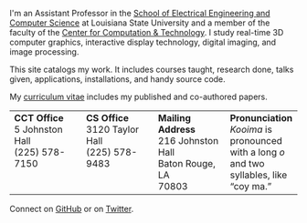 I'm an Assistant Professor in the [School of Electrical Engineering and Computer Science][csc] at Louisiana State University and a member of the faculty of the [Center for Computation &amp; Technology][cct]. I study real-time 3D computer graphics, interactive display technology, digital imaging, and image processing.

This site catalogs my work. It includes courses taught, research done, talks given, applications, installations, and handy source code.

My [curriculum vitae][cv] includes my published and co-authored papers.

<table>
<tr>
<td style="width:25%; vertical-align:top;"><b>CCT Office</b><br>5 Johnston Hall<br>(225) 578-7150</td>
<td style="width:25%; vertical-align:top;"><b>CS Office</b><br>3120 Taylor Hall<br>(225) 578-9483</td>
<td style="width:25%; vertical-align:top;"><b>Mailing Address</b><br>216 Johnston Hall<br>Baton Rouge, LA<br>70803</td>
<td style="width:25%; vertical-align:top;"><b>Pronunciation</b><br><em>Kooima</em> is pronounced with a long <em>o</em> and two syllables, like &ldquo;coy ma.&rdquo;</td>
</tr>
</table>

Connect on [GitHub](https://github.com/rlk) or on [Twitter](https://twitter.com/rlk).

[csc]: http://csc.lsu.edu/
[lsu]: http://www.lsu.edu/
[cct]: http://www.cct.lsu.edu/
[cv]:  pdfs/Kooima-CV.pdf
